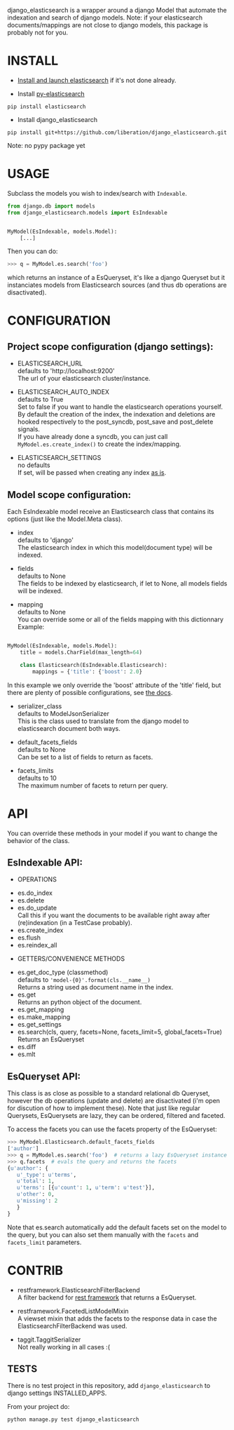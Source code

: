 django_elasticsearch is a wrapper around a django Model that automate the indexation and search of django models.
Note: if your elasticsearch documents/mappings are not close to django models, this package is probably not for you.

INSTALL
=======
* [Install and launch elasticsearch](http://www.elasticsearch.org/guide/en/elasticsearch/reference/current/setup.html) if it's not done already.

* Install [py-elasticsearch](http://www.elasticsearch.org/guide/en/elasticsearch/client/python-api/current/)
```shell
pip install elasticsearch
```

* Install django_elasticsearch
```shell
pip install git+https://github.com/liberation/django_elasticsearch.git
```
Note: no pypy package yet

USAGE
=====

Subclass the models you wish to index/search with ```Indexable```.
```python
from django.db import models
from django_elasticsearch.models import EsIndexable


MyModel(EsIndexable, models.Model):
    [...]

```

Then you can do:
```python
>>> q = MyModel.es.search('foo')

```
which returns an instance of a EsQueryset, it's like a django Queryset but it instanciates models from Elasticsearch sources (and thus db operations are disactivated).

CONFIGURATION
=============
Project scope configuration (django settings):
----------------------------------------------

* ELASTICSEARCH_URL  
defaults to 'http://localhost:9200'  
The url of your elasticsearch cluster/instance.

* ELASTICSEARCH_AUTO_INDEX  
defaults to True  
Set to false if you want to handle the elasticsearch operations yourself. By default the creation of the index, the indexation and deletions are hooked respectively to the post_syncdb, post_save and post_delete signals.  
If you have already done a syncdb, you can just call ```MyModel.es.create_index()``` to create the index/mapping.

* ELASTICSEARCH_SETTINGS  
no defaults  
If set, will be passed when creating any index [as is](http://www.elasticsearch.org/guide/en/elasticsearch/reference/current/indices-create-index.html#create-index-settings).

Model scope configuration:
--------------------------

Each EsIndexable model receive an Elasticsearch class that contains its options (just like the Model.Meta class).

* index  
defaults to 'django'  
The elasticsearch index in which this model(document type) will be indexed.

* fields  
defaults to None  
The fields to be indexed by elasticsearch, if let to None, all models fields will be indexed.

* mapping  
defaults to None  
You can override some or all of the fields mapping with this dictionnary
Example:
```python

MyModel(EsIndexable, models.Model):
    title = models.CharField(max_length=64)

    class Elasticsearch(EsIndexable.Elasticsearch):
        mappings = {'title': {'boost': 2.0}

```
In this example we only override the 'boost' attribute of the 'title' field, but there are plenty of possible configurations, see [the docs](http://www.elasticsearch.org/guide/en/elasticsearch/reference/current/indices-put-mapping.html).

* serializer_class  
defaults to ModelJsonSerializer  
This is the class used to translate from the django model to elasticsearch document both ways.

* default_facets_fields  
defaults to None  
Can be set to a list of fields to return as facets.

* facets_limits  
defaults to 10  
The maximum number of facets to return per query.


API
===

You can override these methods in your model if you want to change the behavior of the class.

EsIndexable API:
----------------

* OPERATIONS
- es.do_index
- es.delete
- es.do_update  
Call this if you want the documents to be available right away after (re)indexation (in a TestCase probably).
- es.create_index
- es.flush
- es.reindex_all

* GETTERS/CONVENIENCE METHODS
- es.get_doc_type (classmethod)  
defaults to ```'model-{0}'.format(cls.__name__)```  
Returns a string used as document name in the index.
- es.get  
Returns an python object of the document.
- es.get_mapping
- es.make_mapping
- es.get_settings
- es.search(cls, query, facets=None, facets_limit=5, global_facets=True)  
Returns an EsQueryset
- es.diff
- es.mlt


EsQueryset API:
---------------
This class is as close as possible to a standard relational db Queryset, however the db operations (update and delete) are disactivated (i'm open for discution of how to implement these). Note that just like regular Querysets, EsQuerysets are lazy, they can be ordered, filtered and faceted.

To access the facets you can use the facets property of the EsQueryset:
```python
>>> MyModel.Elasticsearch.default_facets_fields
['author']
>>> q = MyModel.es.search('foo')  # returns a lazy EsQueryset instance
>>> q.facets  # evals the query and returns the facets
{u'author': {
   u'_type': u'terms',
   u'total': 1,
   u'terms': [{u'count': 1, u'term': u'test'}],
   u'other': 0,
   u'missing': 2
   }
}
```
Note that es.search automatically add the default facets set on the model to the query, but you can also set them manually with the ```facets``` and ```facets_limit``` parameters.


CONTRIB
=======

* restframework.ElasticsearchFilterBackend  
A filter backend for [rest framework](http://www.django-rest-framework.org/) that returns a EsQueryset.

* restframework.FacetedListModelMixin  
A viewset mixin that adds the facets to the response data in case the ElasticsearchFilterBackend was used.

* taggit.TaggitSerializer  
Not really working in all cases :(


TESTS
-----

There is no test project in this repository, add ```django_elasticsearch``` to django settings INSTALLED_APPS.

From your project do:
```
python manage.py test django_elasticsearch
```
